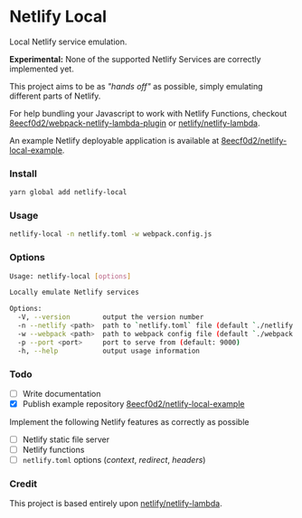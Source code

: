 # Netlify Local
Local Netlify service emulation.

**Experimental:** None of the supported Netlify Services are correctly implemented yet.

This project aims to be as _"hands off"_ as possible, simply emulating different parts of Netlify.

For help bundling your Javascript to work with Netlify Functions, checkout [8eecf0d2/webpack-netlify-lambda-plugin](https://github.com/8eecf0d2/webpack-netlify-lambda-plugin) or [netlify/netlify-lambda](https://github.com/netlify/netlify-lambda).

An example Netlify deployable application is available at [8eecf0d2/netlify-local-example](https://github.com/8eecf0d2/netlify-local-example).

### Install
```bash
yarn global add netlify-local
```

### Usage
```bash
netlify-local -n netlify.toml -w webpack.config.js
```

### Options
```bash
Usage: netlify-local [options]

Locally emulate Netlify services

Options:
  -V, --version        output the version number
  -n --netlify <path>  path to `netlify.toml` file (default `./netlify.toml`)
  -w --webpack <path>  path to webpack config file (default `./webpack.config.js`)
  -p --port <port>     port to serve from (default: 9000)
  -h, --help           output usage information
```

### Todo

- [ ] Write documentation
- [x] Publish example repository [8eecf0d2/netlify-local-example](https://github.com/8eecf0d2/netlify-local-example)

Implement the following Netlify features as correctly as possible

- [ ] Netlify static file server
- [ ] Netlify functions
- [ ] `netlify.toml` options (_context_, _redirect_, _headers_)

### Credit

This project is based entirely upon [netlify/netlify-lambda](https://github.com/netlify/netlify-lambda).
